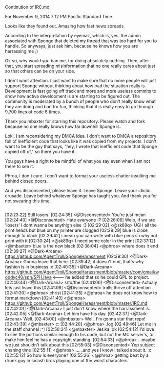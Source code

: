 Continution of IRC.md

For November 9, 2014 7:12 PM Pacific Standard Time

Looks like they found out. Amazing how fast news spreads.

According to the interpretation by eyemaz, which is, yes, the admin associated with Sponge that
deleted my thread that was too hard for you to handle. So anyways, just ask him, because he knows
how you are harrassing me ;)

Ok so, why would you ban me, for doing absolutely nothing. Then, after that, you start spreading
misinformation that no one really cares about just so that others can be on your side. 

I don't want attention. I just want to make sure that no more people will just support Sponge
without thinking about how bad the situation really is. Development is fast going off track and
more and more useless commits to show how active development is are starting to be figured out.
The community is moderated by a bunch of people who don't really know what they are doing and ban
for fun, thinking that it is really easy to go through 9,700 lines of code 8 times. 

Thank you mbaxter for starring this repository. Please watch and fork because no one really knows how
far downhill Sponge is.

Loki, I am reconsidering my DMCA idea. I don't want to DMCA a repositiory full of inefficient code
that looks like it was copied from my projects. I don't want to be the guy that says, "hey, I wrote
that inefficient code that Sponge copied off of," so there you have it.

You guys have a right to be mindful of what you say even when I am not there to see it.

Phroa, I don't care. I don't want to format your useless chatter insulting me behind closed doors.

And yes disconsented, please leave it. Leave Sponge. Leave your idiotic crusade. Leave behind 
whatever Sponge has taught you. And thank you for not swearing this time.

>```
[02:23:22] <Jesika> Still losers.
[02:24:35] <@Disconsented> You're just mean
[02:24:40] <@Disconsented> Hate everyone :P
[02:26:06] <kodfod> Welp, if we are 'losers' I dont wanna be anythign else :3
[02:29:02] <@sk89q> UGH all the print heads but blue on my printer are clogged
[02:29:29] <gv1222> blue is close enough to black
[02:29:42] <gv1222> i mean you can write with blue pens so why not print with it
[02:30:24] <@sk89q> I need some color in the print
[02:37:12] <@mbaxter> blue is the new black
[02:38:04] <@phroa> where does it end
[02:39:27] <@Dark-Arcana> https://github.com/AgentTroll/SpongeHarassment
[02:39:30] <@Dark-Arcana> Gonna leave that here.
[02:39:42] <xaero> it doesn't end, that's why fashion is in business :x
[02:40:35] <@Dark-Arcana> https://github.com/AgentTroll/SpongeHarassment/blob/master/com/gmail/woodyc40/sph/SPH.java <--- he added that so he could GPL to project.
[02:40:44] <@Dark-Arcana> s/to/the
[02:41:00] <@Disconsented> Actualy lets just leave this
[02:41:06] <@Disconsented>  trolls thrive off attention
[02:41:30] <@phroa> christ
[02:41:35] <@phroa> he does not know how to format markdown
[02:41:40] <@phroa> https://github.com/AgentTroll/SpongeHarassment/blob/master/IRC.md
[02:42:01] <@Dark-Arcana> I just don't know where the harrassment is.
[02:42:05] <@Dark-Arcana> Let him have his day.
[02:42:37] <@Dark-Arcana> Well.
[02:43:00] <@mbaxter> Well, I'm gonna star that repo!
[02:43:39] <@mbaxter> c:
[02:44:20] <@phroa> .log
[02:48:46] <Jesika> Let me in the staff channel :^)
[02:50:24] <@mbaxter> Jesika: ok
[02:54:12] <LokiChaos> I'd love to see the portions similar enough to his code, but not the MC server's, to make him feel he has a copyright standing.
[02:54:33] <@phroa> ...maybe we just shouldn't talk about this
[02:55:03] <@Disconsented> Yep subject chaning time
[02:55:11] <@phroa> ......and yes I know I talked about it. :c
[02:55:12] <dmod> So how is everyone?
[02:55:26] <@phroa> getting beat by a drunk guy in smash bros playing one of the worst characters
```